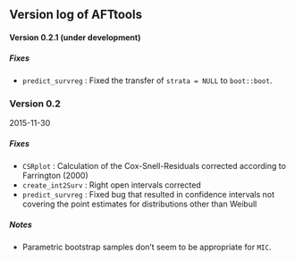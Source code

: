 ## Version log of **AFTtools**



#### Version 0.2.1 (under development)


##### Fixes
* `predict_survreg` : Fixed the transfer of `strata = NULL` to `boot::boot`.  



### Version 0.2
2015-11-30

##### Fixes
* `CSRplot` : Calculation of the Cox-Snell-Residuals corrected according to Farrington (2000)  
* `create_int2Surv` : Right open intervals corrected  
* `predict_survreg` : Fixed bug that resulted in confidence intervals not covering the point estimates for distributions other than Weibull  

##### Notes
* Parametric bootstrap samples don’t seem to be appropriate for `MIC`.